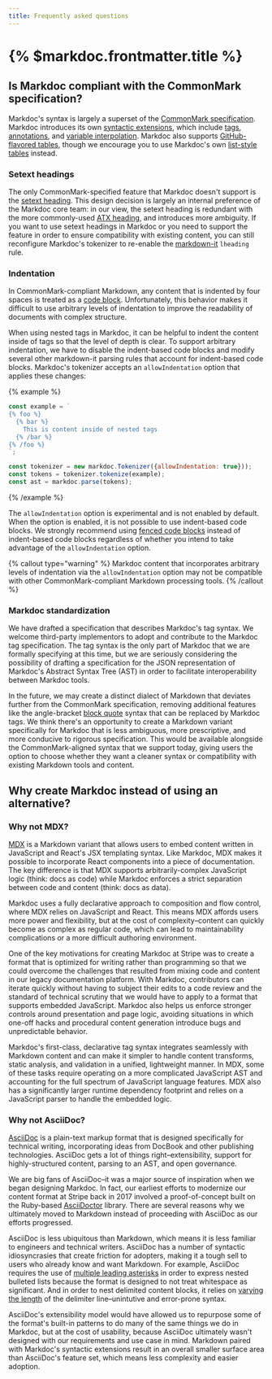 ```yaml
---
title: Frequently asked questions
---
```


# {% $markdoc.frontmatter.title %}

## Is Markdoc compliant with the CommonMark specification?

Markdoc's syntax is largely a superset of the [CommonMark specification](https://commonmark.org/). Markdoc introduces its own [syntactic extensions](/docs/syntax), which include [tags](/docs/tags), [annotations](/docs/syntax#annotations), and [variable interpolation](/docs/variables). Markdoc also supports [GitHub-flavored tables](https://github.github.com/gfm/#tables-extension-), though we encourage you to use Markdoc's own [list-style tables](/docs/tags#table) instead.

### Setext headings

The only CommonMark-specified feature that Markdoc doesn't support is the [setext heading](https://spec.commonmark.org/0.30/#setext-headings). This design decision is largely an internal preference of the Markdoc core team: in our view, the setext heading is redundant with the more commonly-used [ATX heading](https://spec.commonmark.org/0.30/#atx-heading), and introduces more ambiguity. If you want to use setext headings in Markdoc or you need to support the feature in order to ensure compatibility with existing content, you can still reconfigure Markdoc's tokenizer to re-enable the [markdown-it](https://github.com/markdown-it/markdown-it) `lheading` rule.

### Indentation

In CommonMark-compliant Markdown, any content that is indented by four spaces is treated as a [code block](https://spec.commonmark.org/0.30/#indented-code-blocks). Unfortunately, this behavior makes it difficult to use arbitrary levels of indentation to improve the readability of documents with complex structure.

When using nested tags in Markdoc, it can be helpful to indent the content inside of tags so that the level of depth is clear. To support arbitrary indentation, we have to disable the indent-based code blocks and modify several other markdown-it parsing rules that account for indent-based code blocks. Markdoc's tokenizer accepts an `allowIndentation` option that applies these changes:

{% example %}
```js
const example = `
{% foo %}
  {% bar %}
    This is content inside of nested tags
  {% /bar %}
{% /foo %}
`;

const tokenizer = new markdoc.Tokenizer({allowIndentation: true}));
const tokens = tokenizer.tokenize(example);
const ast = markdoc.parse(tokens);
```
{% /example %}

The `allowIndentation` option is experimental and is not enabled by default. When the option is enabled, it is not possible to use indent-based code blocks. We strongly recommend using [fenced code blocks](https://spec.commonmark.org/0.30/#fenced-code-blocks) instead of indent-based code blocks regardless of whether you intend to take advantage of the `allowIndentation` option.

{% callout type="warning" %}
Markdoc content that incorporates arbitrary levels of indentation via the `allowIndentation` option may not be compatible with other CommonMark-compliant Markdown processing tools.
{% /callout %}

### Markdoc standardization

We have drafted a specification that describes Markdoc's tag syntax. We welcome third-party implementors to adopt and contribute to the Markdoc tag specification. The tag syntax is the only part of Markdoc that we are formally specifying at this time, but we are seriously considering the possibility of drafting a specification for the JSON representation of Markdoc's Abstract Syntax Tree (AST) in order to facilitate interoperability between Markdoc tools.

In the future, we may create a distinct dialect of Markdown that deviates further from the CommonMark specification, removing additional features like the angle-bracket [block quote](https://spec.commonmark.org/0.30/#block-quotes) syntax that can be replaced by Markdoc tags. We think there's an opportunity to create a Markdown variant specifically for Markdoc that is less ambiguous, more prescriptive, and more conducive to rigorous specification. This would be available alongside the CommonMark-aligned syntax that we support today, giving users the option to choose whether they want a cleaner syntax or compatibility with existing Markdown tools and content.

## Why create Markdoc instead of using an alternative?

### Why not MDX?

[MDX](https://mdxjs.com/) is a Markdown variant that allows users to embed content written in JavaScript and React's JSX templating syntax. Like Markdoc, MDX makes it possible to incorporate React components into a piece of documentation.  The key difference is that MDX supports arbitrarily-complex JavaScript logic (think: docs as code) while Markdoc enforces a strict separation between code and content (think: docs as data).

Markdoc uses a fully declarative approach to composition and flow control, where MDX relies on JavaScript and React. This means MDX affords users more power and flexibility, but at the cost of complexity–content can quickly become as complex as regular code, which can lead to maintainability complications or a more difficult authoring environment.

One of the key motivations for creating Markdoc at Stripe was to create a format that is optimized for writing rather than programming so that we could overcome the challenges that resulted from mixing code and content in our legacy documentation platform. With Markdoc, contributors can iterate quickly without having to subject their edits to a code review and the standard of technical scrutiny that we would have to apply to a format that supports embedded JavaScript. Markdoc also helps us enforce stronger controls around presentation and page logic, avoiding situations in which one-off hacks and procedural content generation introduce bugs and unpredictable behavior. 

Markdoc's first-class, declarative tag syntax integrates seamlessly with Markdown content and can make it simpler to handle content transforms, static analysis, and validation in a unified, lightweight manner. In MDX, some of these tasks require operating on a more complicated JavaScript AST and accounting for the full spectrum of JavaScript language features. MDX also has a significantly larger runtime dependency footprint and relies on a JavaScript parser to handle the embedded logic.

### Why not AsciiDoc?

[AsciiDoc](https://asciidoc.org/) is a plain-text markup format that is designed specifically for technical writing, incorporating ideas from DocBook and other publishing technologies. AsciiDoc gets a lot of things right–extensibility, support for highly-structured content, parsing to an AST, and open governance.

We are big fans of AsciiDoc–it was a major source of inspiration when we began designing Markdoc. In fact, our earliest efforts to modernize our content format at Stripe back in 2017 involved a proof-of-concept built on the Ruby-based [AsciiDoctor](https://asciidoctor.org/) library. There are several reasons why we ultimately moved to Markdown instead of proceeding with AsciiDoc as our efforts progressed.

AsciiDoc is less ubiquitous than Markdown, which means it is less familiar to engineers and technical writers. AsciiDoc has a number of syntactic idiosyncrasies that create friction for adopters, making it a tough sell to users who already know and want Markdown. For example, AsciiDoc requires the use of [multiple leading asterisks](https://docs.asciidoctor.org/asciidoc/latest/lists/unordered/#nested-unordered-list) in order to express nested bulleted lists because the format is designed to not treat whitespace as significant. And in order to nest delimited content blocks, it relies on [varying the length](https://docs.asciidoctor.org/asciidoc/latest/blocks/delimited/#nesting) of the delimiter line–unintutive and error-prone syntax.

AsciiDoc's extensibility model would have allowed us to repurpose some of the format's built-in patterns to do many of the same things we do in Markdoc, but at the cost of usability, because AsciiDoc ultimately wasn't designed with our requirements and use case in mind. Markdown paired with Markdoc's syntactic extensions result in an overall smaller surface area than AsciiDoc's feature set, which means less complexity and easier adoption.

